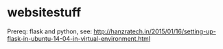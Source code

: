 # websitestuff
Prereq:
flask and python, see:
http://hanzratech.in/2015/01/16/setting-up-flask-in-ubuntu-14-04-in-virtual-environment.html
